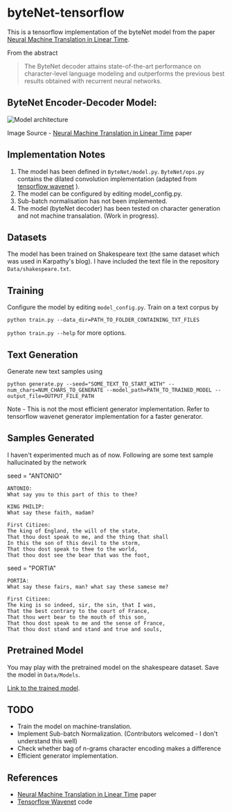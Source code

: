 # byteNet-tensorflow

This is a tensorflow implementation of the byteNet model from the paper [Neural Machine Translation in Linear Time][1]. 

From the abstract
>The ByteNet decoder attains state-of-the-art performance on character-level language modeling and outperforms the previous best results obtained with recurrent neural networks.

## ByteNet Encoder-Decoder Model:
![Model architecture](http://i.imgur.com/IE6Zq6o.jpg)

Image Source - [Neural Machine Translation in Linear Time][1] paper


## Implementation Notes
1. The model has been defined in ```ByteNet/model.py```. ```ByteNet/ops.py``` contains the dilated convolution implementation (adapted from [tensorflow wavenet][2] ).
2. The model can be configured by editing model_config.py.
3. Sub-batch normalisation has not been implemented.
4. The model (byteNet decoder) has been tested on character generation and not machine transalation. (Work in progress).

## Datasets
The model has been trained on Shakespeare text (the same dataset which was used in Karpathy's blog). I have included the text file in the repository ```Data/shakespeare.txt```.

## Training
Configure the model by editing ```model_config.py```. Train on a text corpus by

```python train.py --data_dir=PATH_TO_FOLDER_CONTAINING_TXT_FILES```

```python train.py --help``` for more options.

## Text Generation
Generate new text samples using

```python generate.py --seed="SOME_TEXT_TO_START_WITH" --num_chars=NUM_CHARS_TO_GENERATE --model_path=PATH_TO_TRAINED_MODEL --output_file=OUTPUT_FILE_PATH```

Note - This is not the most efficient generator implementation. Refer to tensorflow wavenet generator implementation for a faster generator.

## Samples Generated
I haven't experimented much as of now. Following are some text sample hallucinated by the network


seed = "ANTONIO"
```
ANTONIO:
What say you to this part of this to thee?

KING PHILIP:
What say these faith, madam?

First Citizen:
The king of England, the will of the state,
That thou dost speak to me, and the thing that shall
In this the son of this devil to the storm,
That thou dost speak to thee to the world,
That thou dost see the bear that was the foot,

```

seed = "PORTIA"
```
PORTIA:
What say these fairs, man? what say these samese me?

First Citizen:
The king is so indeed, sir, the sin, that I was,
That the best contrary to the court of France,
That thou wert bear to the mouth of this son,
That thou dost speak to me and the sense of France,
That thou dost stand and stand and true and souls,
```

## Pretrained Model
You may play with the pretrained model on the shakespeare dataset. Save the model in ```Data/Models```.

[Link to the trained model][3].


## TODO
- Train the model on machine-translation.
- Implement Sub-batch Normalization. (Contributors welcomed - I don't understand this well)
- Check whether bag of n-grams character encoding makes a difference
- Efficient generator implementation.

## References
- [Neural Machine Translation in Linear Time][1] paper
- [Tensorflow Wavenet][2] code


[1]:https://arxiv.org/abs/1610.10099
[2]:https://github.com/ibab/tensorflow-wavenet
[3]:https://drive.google.com/file/d/0B30fmeZ1slbBYWVSWnMyc3hXQVU/view?usp=sharing
